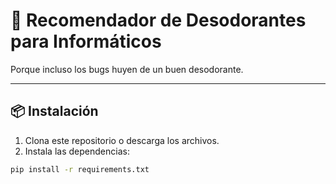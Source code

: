 # 🧼 Recomendador de Desodorantes para Informáticos

Porque incluso los bugs huyen de un buen desodorante.

---

## 📦 Instalación

1. Clona este repositorio o descarga los archivos.
2. Instala las dependencias:

```bash
pip install -r requirements.txt